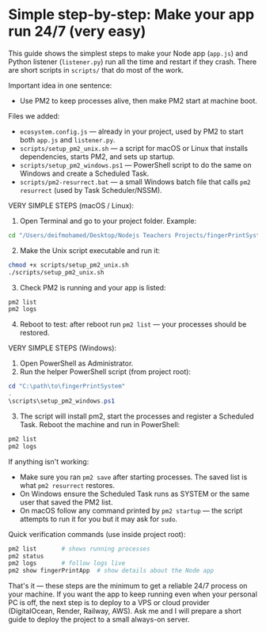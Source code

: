 # Simple step-by-step: Make your app run 24/7 (very easy)

This guide shows the simplest steps to make your Node app (`app.js`) and Python listener (`listener.py`) run all the time and restart if they crash. There are short scripts in `scripts/` that do most of the work.

Important idea in one sentence:
- Use PM2 to keep processes alive, then make PM2 start at machine boot.

Files we added:
- `ecosystem.config.js` — already in your project, used by PM2 to start both `app.js` and `listener.py`.
- `scripts/setup_pm2_unix.sh` — a script for macOS or Linux that installs dependencies, starts PM2, and sets up startup.
- `scripts/setup_pm2_windows.ps1` — PowerShell script to do the same on Windows and create a Scheduled Task.
- `scripts/pm2-resurrect.bat` — a small Windows batch file that calls `pm2 resurrect` (used by Task Scheduler/NSSM).

VERY SIMPLE STEPS (macOS / Linux):
1) Open Terminal and go to your project folder. Example:
```bash
cd "/Users/deifmohamed/Desktop/Nodejs Teachers Projects/fingerPrintSystem"
```
2) Make the Unix script executable and run it:
```bash
chmod +x scripts/setup_pm2_unix.sh
./scripts/setup_pm2_unix.sh
```
3) Check PM2 is running and your app is listed:
```bash
pm2 list
pm2 logs
```
4) Reboot to test: after reboot run `pm2 list` — your processes should be restored.

VERY SIMPLE STEPS (Windows):
1) Open PowerShell as Administrator.
2) Run the helper PowerShell script (from project root):
```powershell
cd "C:\path\to\fingerPrintSystem"
.
\scripts\setup_pm2_windows.ps1
```
3) The script will install pm2, start the processes and register a Scheduled Task. Reboot the machine and run in PowerShell:
```powershell
pm2 list
pm2 logs
```

If anything isn't working:
- Make sure you ran `pm2 save` after starting processes. The saved list is what `pm2 resurrect` restores.
- On Windows ensure the Scheduled Task runs as SYSTEM or the same user that saved the PM2 list.
- On macOS follow any command printed by `pm2 startup` — the script attempts to run it for you but it may ask for `sudo`.

Quick verification commands (use inside project root):
```bash
pm2 list       # shows running processes
pm2 status
pm2 logs       # follow logs live
pm2 show fingerPrintApp  # show details about the Node app
```

That's it — these steps are the minimum to get a reliable 24/7 process on your machine. If you want the app to keep running even when your personal PC is off, the next step is to deploy to a VPS or cloud provider (DigitalOcean, Render, Railway, AWS). Ask me and I will prepare a short guide to deploy the project to a small always-on server.
